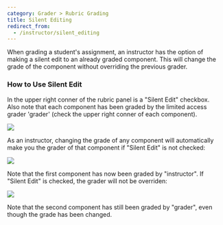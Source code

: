 ```yaml
---
category: Grader > Rubric Grading
title: Silent Editing
redirect_from:
  - /instructor/silent_editing
---
```



When grading a student's assignment, an instructor has the option of
making a silent edit to an already graded component.  This will change
the grade of the component without overriding the previous grader.

### How to Use Silent Edit

In the upper right conner of the rubric panel is a "Silent Edit"
checkbox. Also note that each component has been graded by the limited
access grader 'grader' (check the upper right conner of each
component).

![](/images/silent_edit_example.PNG)

As an instructor, changing the grade of any component will
automatically make you the grader of that component if "Silent Edit"
is not checked:

![](/images/silent_edit_off_example.PNG)

Note that the first component has now been graded by "instructor". If
"Silent Edit" is checked, the grader will not be overriden:

![](/images/silent_edit_on_example.PNG)

Note that the second component has still been graded by "grader", even
though the grade has been changed.